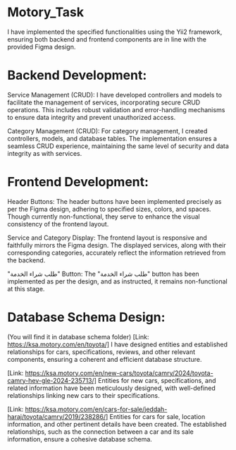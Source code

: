 # Motory_Task

 I have implemented the specified functionalities using the Yii2 framework, ensuring both backend and frontend components are in line with the provided Figma design.

 # Backend Development:

 Service Management (CRUD):
 I have developed controllers and models to facilitate the management of services, incorporating secure CRUD operations. This includes robust validation and error-handling mechanisms to ensure data integrity and prevent unauthorized access.

 Category Management (CRUD):
For category management, I created controllers, models, and database tables. The implementation ensures a seamless CRUD experience, maintaining the same level of security and data integrity as with services.


# Frontend Development:

Header Buttons:
The header buttons have been implemented precisely as per the Figma design, adhering to specified sizes, colors, and spaces. Though currently non-functional, they serve to enhance the visual consistency of the frontend layout.

Service and Category Display:
The frontend layout is responsive and faithfully mirrors the Figma design. The displayed services, along with their corresponding categories, accurately reflect the information retrieved from the backend.

"طلب شراء الخدمة" Button:
The "طلب شراء الخدمة" button has been implemented as per the design, and as instructed, it remains non-functional at this stage.

# Database Schema Design:
(You will find it in database schema folder)
[Link: https://ksa.motory.com/en/toyota/]
I have designed entities and established relationships for cars, specifications, reviews, and other relevant components, ensuring a coherent and efficient database structure.

[Link: https://ksa.motory.com/en/new-cars/toyota/camry/2024/toyota-camry-hev-gle-2024-235713/]
Entities for new cars, specifications, and related information have been meticulously designed, with well-defined relationships linking new cars to their specifications.

[Link: https://ksa.motory.com/en/cars-for-sale/jeddah-haraj/toyota/camry/2019/238286/]
Entities for cars for sale, location information, and other pertinent details have been created. The established relationships, such as the connection between a car and its sale information, ensure a cohesive database schema.


